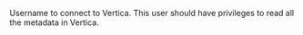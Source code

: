 Username to connect to Vertica. This user should have privileges to read all the metadata in Vertica.
<!-- username to be updated -->
